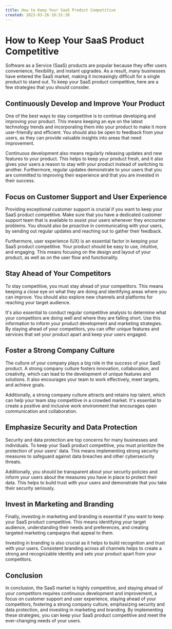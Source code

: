 ```yaml
---
title: How to Keep Your SaaS Product Competitive 
created: 2023-03-26-10:31:38
---
```


# How to Keep Your SaaS Product Competitive

Software as a Service (SaaS) products are popular because they offer users convenience, flexibility, and instant upgrades. As a result, many businesses have entered the SaaS market, making it increasingly difficult for a single product to stand out. To keep your SaaS product competitive, here are a few strategies that you should consider.

## Continuously Develop and Improve Your Product

One of the best ways to stay competitive is to continue developing and improving your product. This means keeping an eye on the latest technology trends and incorporating them into your product to make it more user-friendly and efficient. You should also be open to feedback from your users, as they can provide valuable insights into areas that need improvement.

Continuous development also means regularly releasing updates and new features to your product. This helps to keep your product fresh, and it also gives your users a reason to stay with your product instead of switching to another. Furthermore, regular updates demonstrate to your users that you are committed to improving their experience and that you are invested in their success.

## Focus on Customer Support and User Experience

Providing exceptional customer support is crucial if you want to keep your SaaS product competitive. Make sure that you have a dedicated customer support team that is available to assist your users whenever they encounter problems. You should also be proactive in communicating with your users, by sending out regular updates and reaching out to gather their feedback.

Furthermore, user experience (UX) is an essential factor in keeping your SaaS product competitive. Your product should be easy to use, intuitive, and engaging. This means focusing on the design and layout of your product, as well as on the user flow and functionality.

## Stay Ahead of Your Competitors

To stay competitive, you must stay ahead of your competitors. This means keeping a close eye on what they are doing and identifying areas where you can improve. You should also explore new channels and platforms for reaching your target audience.

It's also essential to conduct regular competitive analysis to determine what your competitors are doing well and where they are falling short. Use this information to inform your product development and marketing strategies. By staying ahead of your competitors, you can offer unique features and services that set your product apart and keep your users engaged.

## Foster a Strong Company Culture

The culture of your company plays a big role in the success of your SaaS product. A strong company culture fosters innovation, collaboration, and creativity, which can lead to the development of unique features and solutions. It also encourages your team to work effectively, meet targets, and achieve goals.

Additionally, a strong company culture attracts and retains top talent, which can help your team stay competitive in a crowded market. It's essential to create a positive and inclusive work environment that encourages open communication and collaboration.

## Emphasize Security and Data Protection

Security and data protection are top concerns for many businesses and individuals. To keep your SaaS product competitive, you must prioritize the protection of your users' data. This means implementing strong security measures to safeguard against data breaches and other cybersecurity threats.

Additionally, you should be transparent about your security policies and inform your users about the measures you have in place to protect their data. This helps to build trust with your users and demonstrate that you take their security seriously.

## Invest in Marketing and Branding

Finally, investing in marketing and branding is essential if you want to keep your SaaS product competitive. This means identifying your target audience, understanding their needs and preferences, and creating targeted marketing campaigns that appeal to them.

Investing in branding is also crucial as it helps to build recognition and trust with your users. Consistent branding across all channels helps to create a strong and recognizable identity and sets your product apart from your competitors.

## Conclusion

In conclusion, the SaaS market is highly competitive, and staying ahead of your competitors requires continuous development and improvement, a focus on customer support and user experience, staying ahead of your competitors, fostering a strong company culture, emphasizing security and data protection, and investing in marketing and branding. By implementing these strategies, you can keep your SaaS product competitive and meet the ever-changing needs of your users.
